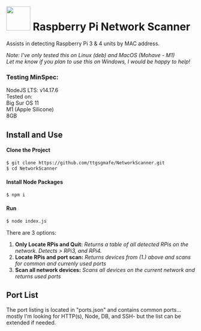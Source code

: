 # [<img src="https://www.raspberrypi.org/app/uploads/2018/03/RPi-Logo-Reg-SCREEN.png" width="64"/>](image.png) Raspberry Pi Network Scanner
Assists in detecting Raspberry Pi 3 & 4 units by MAC address. 

_Note: I've only tested this on Linux (deb) and MacOS (Mohave - M1)_  
_Let me know if you plan to use this on Windows, I would be happy to help!_  

### Testing MinSpec:  
NodeJS LTS: v14.17.6  
Tested on:   
    Big Sur OS 11  
    M1 (Apple Silicone)  
    8GB 

## Install and Use  

#### Clone the Project
```bash
$ git clone https://github.com/ttgsgmafe/NetworkScanner.git 
$ cd NetworkScanner  
```   
#### Install Node Packages 
```bash
$ npm i 
```
#### Run 
```bash
$ node index.js 
```


There are 3 options:  
1. __Only Locate RPis and Quit:__ _Returns a table of all detected RPis on the network. Detects > RPi3, and RPi4._  
2. __Locate RPis and port scan:__ _Returns devices from (1.) above and scans for common and currenly used ports_   
3. __Scan all network devices:__ _Scans all devices on the current network and returns used ports_  

## Port List  
The port listing is located in "ports.json" and contains common ports... mostly I'm looking for HTTP(s), Node, DB, and SSH- but the list can be extended if needed.  

